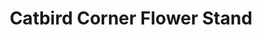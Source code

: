 ---
title: "Catbird Corner Flower Stand"
url: /goffstown/catbird-corner-flower-stand/
shop: farm
---